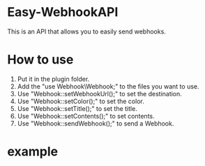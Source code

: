 # Easy-WebhookAPI
This is an API that allows you to easily send webhooks.

# How to use
1. Put it in the plugin folder.
2. Add the "use Webhook\Webhook;" to the files you want to use.
3. Use "Webhook::setWebhookUrl();" to set the destination.
4. Use "Webhook::setColor();" to set the color.
5. Use "Webhook::setTitle();" to set the title.
6. Use "Webhook::setContents();" to set contents.
7. Use "Webhook::sendWebhook();" to send a Webhook.

# example

<?php

namespace Example;

use pocketmine\plugin\PluginBase;
use Webhook\Webhook;

class Example extends PluginBase {
    public function onEnable(): void { Webhook::setWebhookUrl(https://discord.com/api/webhooks/00000");
   Webhook::setColor("FFFFFF");
   Webhook::setTitle("Webhook");
   Webhook::setContents("This is a Webhook");
   Webhook::sendWebhook();
    }
}
